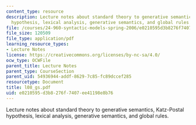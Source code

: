 ```yaml
---
content_type: resource
description: Lecture notes about standard theory to generative semantics, Katz-Postal
  hypothesis, lexical analysis, generative semantics, and global rules.
file: /courses/24-960-syntactic-models-spring-2006/e0210595d3b8276f7407ee41198e8b76_l08_gs.pdf
file_size: 120509
file_type: application/pdf
learning_resource_types:
- Lecture Notes
license: https://creativecommons.org/licenses/by-nc-sa/4.0/
ocw_type: OCWFile
parent_title: Lecture Notes
parent_type: CourseSection
parent_uid: 54936944-addf-8629-7c85-fc89dccef285
resourcetype: Document
title: l08_gs.pdf
uid: e0210595-d3b8-276f-7407-ee41198e8b76
---
```

Lecture notes about standard theory to generative semantics, Katz-Postal hypothesis, lexical analysis, generative semantics, and global rules.